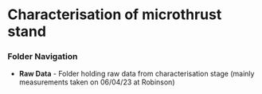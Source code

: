 # Characterisation of microthrust stand

### Folder Navigation 
- **Raw Data** - Folder holding raw data from characterisation stage (mainly measurements taken on 06/04/23 at Robinson)
